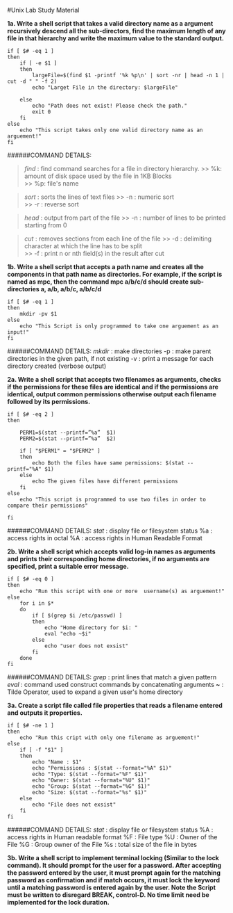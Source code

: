 #Unix Lab Study Material

**1a. Write a shell script that takes a valid directory name as a argument recursively descend all the sub-directors, find the maximum length of any file in that hierarchy and write the maximum value to the standard output.**

```
if [ $# -eq 1 ]
then
	if [ -e $1 ]
	then
		largeFile=$(find $1 -printf '%k %p\n' | sort -nr | head -n 1 | cut -d " " -f 2)
		echo "Larget File in the directory: $largeFile"

	else
		echo "Path does not exist! Please check the path."
		exit 0
	fi
else
	echo "This script takes only one valid directory name as an arguement!"
fi
```

######COMMAND DETAILS:
> *find* : find command searches for a file in directory hierarchy.
			 >> %k: amount of disk space used by the file in 1KB Blocks  
			 >> %p: file's name

> *sort* : sorts the lines of text files
			>> -n : numeric sort   
			>> -r : reverse sort

> *head* : output from part of the file
			>> -n : number of lines to be printed starting from 0

> *cut* : removes sections from each line of the file
			>> -d : delimiting character at which the line has to be split   
			>> -f : print n or nth field(s) in the result after cut
			
**1b. Write a shell script that accepts a path name and creates all the components in that path name as directories. For example, if the script is named as mpc, then the command mpc a/b/c/d should create sub-directories a, a/b, a/b/c, a/b/c/d**

```
if [ $# -eq 1 ]
then
	mkdir -pv $1
else
	echo "This Script is only programmed to take one arguement as an input!"
fi
```

######COMMAND DETAILS:
*mkdir* : make directories
			-p : make parent directories in the given path, if not existing
			-v : print a message for each directory created (verbose output)
			
**2a. Write a shell script that accepts two filenames as arguments, checks if the permissions for these files are identical and if the permissions are identical, output common permissions otherwise output each filename followed by its permissions.**

```
if [ $# -eq 2 ]
then
	
	PERM1=$(stat --printf=”%a”  $1)
	PERM2=$(stat --printf=”%a”  $2)

	if [ "$PERM1" = "$PERM2" ]
	then
		echo Both the files have same permissions: $(stat --printf="%A" $1)
	else
		echo The given files have different permissions
	fi
else
	echo "This script is programmed to use two files in order to compare their permissions"

fi
```

######COMMAND DETAILS:
*stat* : display file or filesystem status
			%a : access rights in octal
			%A : access rights in Human Readable Format
			
**2b. Write a shell script which accepts valid log-in names as arguments and prints their corresponding home directories, if no arguments are specified, print a suitable error message.**

```
if [ $# -eq 0 ]
then
	echo "Run this script with one or more  username(s) as arguement!"
else
	for i in $*
	do
		if [ $(grep $i /etc/passwd) ]
		then
			echo "Home directory for $i: "
			eval "echo ~$i"
		else
			echo "user does not exsist"
		fi
	done
fi
```
######COMMAND DETAILS:
*grep* : print lines that match a given pattern
*eval* : command used construct commands by concatenating arguments
**~** : Tilde Operator, used to expand a given user's home directory

**3a. Create a script file called file properties that reads a filename entered and outputs it properties.**

```
if [ $# -ne 1 ]
then
	echo "Run this cript with only one filename as arguement!"
else
	if [ -f "$1" ]
	then
		echo "Name : $1"
		echo "Permissions : $(stat --format="%A" $1)"
		echo "Type: $(stat --format="%F" $1)"
		echo "Owner: $(stat --format="%U" $1)"
		echo "Group: $(stat --format="%G" $1)"
		echo "Size: $(stat --format="%s" $1)"
	else
		echo "File does not exsist"
	fi
fi
```

######COMMAND DETAILS:
*stat* : display file or filesystem status
			%A : access rights in Human readable format
			%F : File type
			%U : Owner of the File
			%G : Group owner of the File
			%s : total size of the file in bytes

**3b. Write a shell script to implement terminal locking (Similar to the lock command). It should prompt for the user for a password. After accepting the password entered by the user, it must prompt again for the matching password as confirmation and if match occurs, it must lock the keyword until a matching password is entered again by the user. Note the Script must be written to disregard BREAK, control-D. No time limit need be implemented for the lock duration.**

